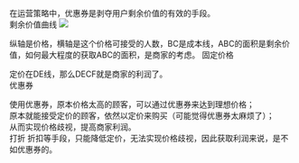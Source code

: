 

在运营策略中，优惠券是剥夺用户剩余价值的有效的手段。<br>
剩余价值曲线
![](resources/剩余价值和优惠券1.png)

纵轴是价格，横轴是这个价格可接受的人数，BC是成本线，ABC的面积是剩余价值，如何最大程度的获取ABC的面积，是商家的考虑。
固定价格

定价在DE线，那么DECF就是商家的利润了。<br>
优惠券

使用优惠券，原本价格太高的顾客，可以通过优惠券来达到理想价格；<br>
原本就能接受定价的顾客，依然以定价来购买（可能觉得优惠券太麻烦了）；<br>
从而实现价格歧视，提高商家利润。<br>
打折
折扣等手段，只能降低定价，无法实现价格歧视，因此获取利润来说，是不如优惠券的。